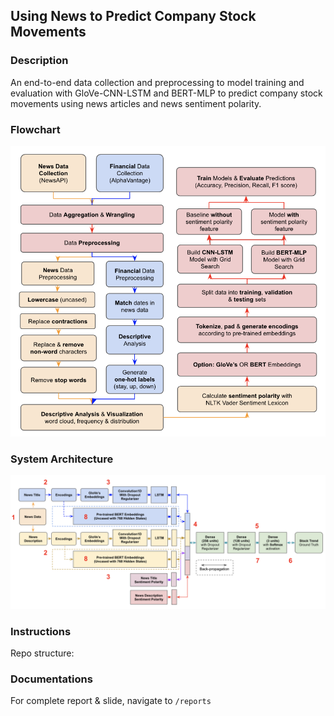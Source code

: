 ## Using News to Predict Company Stock Movements

### Description

An end-to-end data collection and preprocessing to model training and evaluation with GloVe-CNN-LSTM and BERT-MLP to predict company stock movements using news articles and news sentiment polarity.

### Flowchart

![Flowchart](https://github.com/Joeyipp/predict-stock-trends-news/blob/master/images/flowchart_design.png)

### System Architecture

![Flowchart](https://github.com/Joeyipp/predict-stock-trends-news/blob/master/images/model_design.png)

### Instructions

Repo structure:

### Documentations

For complete report & slide, navigate to `/reports`

